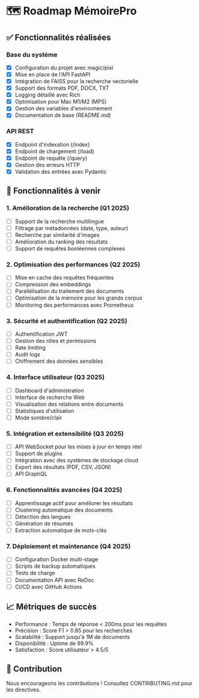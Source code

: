 # 🗺️ Roadmap MémoirePro

## ✅ Fonctionnalités réalisées

### Base du système
- [x] Configuration du projet avec magic/pixi
- [x] Mise en place de l'API FastAPI
- [x] Intégration de FAISS pour la recherche vectorielle
- [x] Support des formats PDF, DOCX, TXT
- [x] Logging détaillé avec Rich
- [x] Optimisation pour Mac M1/M2 (MPS)
- [x] Gestion des variables d'environnement
- [x] Documentation de base (README.md)

### API REST
- [x] Endpoint d'indexation (/index)
- [x] Endpoint de chargement (/load)
- [x] Endpoint de requête (/query)
- [x] Gestion des erreurs HTTP
- [x] Validation des entrées avec Pydantic

## 🚀 Fonctionnalités à venir

### 1. Amélioration de la recherche (Q1 2025)
- [ ] Support de la recherche multilingue
- [ ] Filtrage par métadonnées (date, type, auteur)
- [ ] Recherche par similarité d'images
- [ ] Amélioration du ranking des résultats
- [ ] Support de requêtes booléennes complexes

### 2. Optimisation des performances (Q2 2025)
- [ ] Mise en cache des requêtes fréquentes
- [ ] Compression des embeddings
- [ ] Parallélisation du traitement des documents
- [ ] Optimisation de la mémoire pour les grands corpus
- [ ] Monitoring des performances avec Prometheus

### 3. Sécurité et authentification (Q2 2025)
- [ ] Authentification JWT
- [ ] Gestion des rôles et permissions
- [ ] Rate limiting
- [ ] Audit logs
- [ ] Chiffrement des données sensibles

### 4. Interface utilisateur (Q3 2025)
- [ ] Dashboard d'administration
- [ ] Interface de recherche Web
- [ ] Visualisation des relations entre documents
- [ ] Statistiques d'utilisation
- [ ] Mode sombre/clair

### 5. Intégration et extensibilité (Q3 2025)
- [ ] API WebSocket pour les mises à jour en temps réel
- [ ] Support de plugins
- [ ] Intégration avec des systèmes de stockage cloud
- [ ] Export des résultats (PDF, CSV, JSON)
- [ ] API GraphQL

### 6. Fonctionnalités avancées (Q4 2025)
- [ ] Apprentissage actif pour améliorer les résultats
- [ ] Clustering automatique des documents
- [ ] Détection des langues
- [ ] Génération de résumés
- [ ] Extraction automatique de mots-clés

### 7. Déploiement et maintenance (Q4 2025)
- [ ] Configuration Docker multi-stage
- [ ] Scripts de backup automatiques
- [ ] Tests de charge
- [ ] Documentation API avec ReDoc
- [ ] CI/CD avec GitHub Actions

## 📈 Métriques de succès
- Performance : Temps de réponse < 200ms pour les requêtes
- Précision : Score F1 > 0.85 pour les recherches
- Scalabilité : Support jusqu'à 1M de documents
- Disponibilité : Uptime de 99.9%
- Satisfaction : Score utilisateur > 4.5/5

## 🤝 Contribution
Nous encourageons les contributions ! Consultez CONTRIBUTING.md pour les directives.
